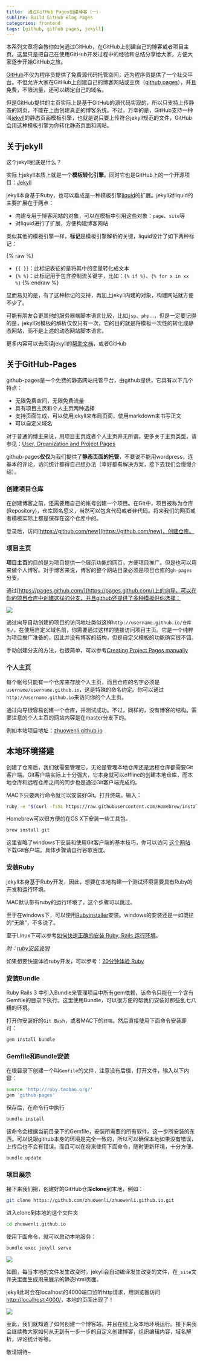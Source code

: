 ```yaml
---
title:  通过GitHub Pages创建博客（一）
subline: Build GitHub Blog Pages
categories: frontend
tags: [github, github pages, jekyll]
---
```


本系列文章将会教你如何通过GitHub，在GitHub上创建自己的博客或者项目主页。这里只是把自己在使用GitHub开发过程中的经验和总结分享给大家，方便大家逐步开始GitHub之旅。

[GitHub](https://github.com/)不仅为程序员提供了免费源代码托管空间，还为程序员提供了一个社交平台。不但允许大家在GitHub上创建自己的博客网站或主页（[github pages](https://pages.github.com/)），并且免费，不限流量，还可以绑定自己的域名。

但是GitHub提供的主页实际上是基于GitHub的源代码实现的，所以只支持上传静态的网页，不能在上面创建真正的博客系统。不过，万幸的是，GitHub支持一种叫[jekyll](http://jekyllcn.com/)的静态页面模板引擎，也就是说只要上传符合jekyll规范的文件，GitHub会用这种模板引擎为你转化静态页面和网站。

## 关于jekyll

这个jekyll到底是什么？

实际上jekyll本质上就是一个**模板转化引擎**。同时它也是GitHub上的一个开源项目：[Jekyll](https://github.com/jekyll/jekyll)

jekyll本身基于Ruby，也可以看成是一种模板引擎[liquid](https://github.com/Shopify/liquid/wiki/Liquid-for-Designers)的扩展。jekyll对liquid的主要扩展在于两点：

- 内建专用于博客网站的对象，可以在模板中引用这些对象：`page`、`site`等
- 对liquid进行了扩展，方便构建博客网站

类似其他的模板引擎一样，**标记**是模板引擎解析的关键，liquid设计了如下两种标记：

{% raw %}

- `{{ }}`：此标记表征的是将其中的变量转化成文本
- `{% %}`：此标记用于包含控制流关键字，比如：`{% if %}`、`{% for x in xx %}`
{% endraw %}

显而易见的是，有了这种标记的支持，再加上jekyll内建的对象，构建网站就方便不少了。

可能有朋友会更其他的服务器端脚本语言比较，比如`jsp`、`php`…，但是一定要记得的是，jekyll对模板的解析仅仅只有一次，它的目的就是将模板一次性的转化成静态网站，而不是上述的动态网站脚本语言。

更多内容可以去阅读jekyll的[帮助文档][jekyllcn]，或者GitHub

## 关于GitHub-Pages

github-pages是一个免费的静态网站托管平台，由github提供，它具有以下几个特点：

- 无限免费空间，无限免费流量
- 具有项目主页和个人主页两种选择
- 支持页面生成，可以使用jekyll来布局页面，使用markdown来书写正文
- 可以自定义域名

对于普通的博主来说，用项目主页或者个人主页并无所谓。更多关于主页类型，请参见：[User, Organization and Project Pages](https://help.github.com/articles/user-organization-and-project-pages "https://help.github.com/articles/user-organization-and-project-pages")

github-pages**仅仅**为我们提供了**静态页面的托管**，不要说不能用wordpress，连基本的评论，访问统计都得自己想办法（幸好都有解决方案，接下去我们会慢慢介绍）。

### 创建项目仓库

在创建博客之前，还需要用自己的帐号创建一个项目。在Git中，项目被称为仓库(Repository)，仓库顾名思义，当然可以包含代码或者非代码。将来我们的网页或者模板实际上都是保存在这个仓库中的。

登录后，访问[https://github.com/new](https://github.com/new)，创建仓库。

### 项目主页

**项目主页**的目的是为项目提供一个展示功能的网页，方便项目推广。但是也可以用来做个人博客。对于博客来说，博客的整个网站目录必须是项目仓库的`gh-pages`分支。

通过[https://pages.github.com/](https://pages.github.com/)上的向导，可以在你的项目仓库中创建这样的分支，并且github还提供了多种模板供你选择：

![][themes]

通过向导自动创建的项目的访问地址类似这样`http://username.github.io/仓库名/`，在使用自定义域名前，你需要通过这样的链接访问项目主页。它是一个纯粹为项目推广准备的，因此并没有博客的结构，但是自定义模板的功能确实很不错。

手动创建分支的方法，也很简单，可以参考[Creating Project Pages manually](https://help.github.com/articles/creating-project-pages-manually)

### 个人主页

每个帐号只能有一个仓库来存放个人主页，而且仓库的名字必须是`username/username.github.io`，这是特殊的命名约定。你可以通过`http://username.github.io`来访问你的个人主页。

通过向导很容易创建一个仓库，并测试成功。不过，同样的，没有博客的结构。需要注意的个人主页的网站内容是在master分支下的。

例如本站项目地址：[zhuowenli.github.io][zhuowenli.github.io]

## 本地环境搭建

创建了仓库后，我们就需要管理它，无论是管理本地仓库还是远程仓库都需要Git客户端。Git客户端实际上十分强大，它本身就可以offline的创建本地仓库，而本地仓库和远程仓库之间的同步也是通过Git客户端完成的。

MAC下只要两行命令就可以安装好Git。打开终端，输入：

```bash
ruby -e "$(curl -fsSL https://raw.githubusercontent.com/Homebrew/install/master/install)"
```

Homebrew可以很方便的在OS X下安装一些工具包。

```bash
brew install git
```

这里省略了windows下安装和使用Git客户端的基本技巧，你可以访问 [这个网站](http://git-scm.com/ "http://git-scm.com/") 下载Git客户端。具体步骤请自行谷歌百度。

### 安装Ruby

jekyll本身基于Ruby开发，因此，想要在本地构建一个测试环境需要具有Ruby的开发和运行环境。

MAC默认带有ruby的运行环境了，这个步骤可以跳过。

至于在windows下，可以使用[Rubyinstaller](http://rubyinstaller.org/downloads/)安装。windows的安装还是一如既往的“无脑”，不多说了。

至于Linux下可以参考[如何快速正确的安装 Ruby, Rails 运行环境](https://ruby-china.org/wiki/install_ruby_guide)。

_附：[ruby安装说明](http://www.ruby-lang.org/zh_cn/downloads/)_

如果想要快速体验ruby开发，可以参考：[20分钟体验 Ruby](http://www.ruby-lang.org/zh_cn/documentation/quickstart/)

### 安装Bundle

Ruby Rails 3 中引入Bundle来管理项目中所有gem依赖，该命令只能在一个含有Gemfile的目录下执行。这里使用Bundle，可以很方便的帮我们安装好那些乱七八糟的环境。

打开你安装好的`Git Bash`，或者MAC下的`终端`。然后直接使用下面命令安装即可：

```bash
gem install bundle
```

### Gemfile和Bundle安装

在根目录下创建一个叫`Gemfile`的文件，注意没有后缀，打开文件，输入以下内容：

```bash
source 'http://ruby.taobao.org/'
gem 'github-pages'
```

保存后，在命令行中执行

```bash
bundle install
```

该命令会根据当前目录下的Gemfile，安装所需要的所有软件。这一步所安装的东西，可以说跟github本身的环境是完全一致的，所以可以确保本地如果没有错误，上传后也不会有错误。而且可以在将来使用下面命令，随时更新环境，十分方便。

```bash
bundle update
```

### 项目展示

接下来我们把，创建好的GitHub仓库**clone**到本地，例如：

```bash
git clone https://github.com/zhuowenli/zhuowenli.github.io.git
```

进入clone到本地的这个文件夹

```bash
cd zhuowenli.github.io
```

使用下面命令，就可以启动本地服务：

```bash
bundle exec jekyll serve
```

![][jekyll]

如图，每当本地的文件发生改变时，jekyll会自动编译发生改变的文件，在`_site`文件夹里面生成用来展示的静态html页面。

jekyll此时会在localhost的4000端口监听http请求，用浏览器访问[http://localhost:4000/][localhost]，本地的页面出现了！

![][localhost:4000]

至此，我们就知道了如何创建一个博客站，并且在线上及本地环境运行。接下来我会继续教大家如何从无到有一步一步的自定义创建博客，组织编辑内容，域名解析，评论统计等等。

敬请期待~

[localhost:4000]:https://st-qn.gittt.cn/2015/08/06/localhost.png
[themes]:https://st-qn.gittt.cn/2015/08/06/themes.png
[jekyll]:https://st-qn.gittt.cn/2015/08/06/jekyll.png

[localhost]:http://localhost:4000/ "http://localhost:4000/"
[jekyllcn]:http://jekyllcn.com/ "http://jekyllcn.com/"
[zhuowenli.github.io]:https://github.com/zhuowenli/zhuowenli.github.io "https://github.com/zhuowenli/zhuowenli.github.io"
